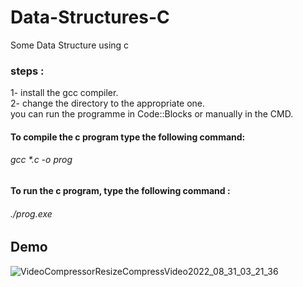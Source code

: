 # Data-Structures-C
Some Data Structure using c
### steps : 
1- install the gcc compiler.<br>
2- change the directory to the appropriate one.<br>
you can run the programme in Code::Blocks or manually in the CMD. 
#### To compile the c program type the following command: 
###### gcc *.c -o prog
#### To run the c program, type the following command :
###### ./prog.exe 
## Demo
![VideoCompressorResizeCompressVideo2022_08_31_03_21_36](https://user-images.githubusercontent.com/61426347/187717307-8d03cdb4-8065-4805-bd2e-ed48e974c2b0.gif)

